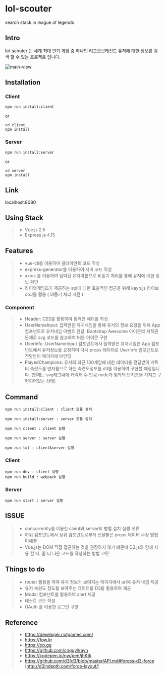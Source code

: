 # lol-scouter

search stack in league of legends

## Intro

lol-scouter 는 세계 최대 인기 게임 중 하나인 리그오브레전드 유저에 대한 정보를 검색 할 수 있는 프로젝트 입니다.

![main-view](./mainview.png, "lol-scouter")

## Installation

### Client

```
npm run install:client
```

or

```
cd client
npm install
```

### Server

```
npm run install:server
```

or

```
cd server
npm install
```

## Link

localhost:8080

## Using Stack

>- Vue.js 2.5
>- Express.js 4.15

## Features

>- vue-cli를 이용하여 클라이언트 코드 작성
>- express-generator를 이용하여 서버 코드 작성
>- axios 를 이용하여 입력된 유저이름으로 비동기 처리를 통해 유저에 대한 정보 확인
>- 라이엇게임즈가 제공하는 api에 대한 효율적인 접근을 위해 kayn.js 라이브러리를 활용 ( 비동기 처리 지원 )

### Component

>- Header: CSS를 활용하여 동적인 헤더를 작성
>- UserNameInput: 입력받은 유저네임을 통해 유저의 정보 요청을 위해 App 컴포넌트로 유저네임 이벤트 전달, Bootstrap Awesome 아이콘의 저작권 문제로 svg 코드를 참고하여 버튼 아이콘 구현
>- UserInfo: UserNameInput 컴포넌트에서 입력받은 유저네임은 App 컴포넌트에서 유저정보를 요청하며 다시 props 데이터로 UserInfo 컴포넌트로 전달받아 페이지에 바인딩
>- PlayedChampions: 유저의 최근 100게임에 대한 데이터를 전달받아 캐릭터 숙련도를 반지름으로 하는 숙련도정보를 d3를 이용하여 구현할 예정입니다.
(현재는 svg태그내에 캐릭터 수 만큼 node가 임의의 반지름을 가지고 구현되어있는 상태)

## Command

```
npm run install:client : client 모듈 설치

npm run install:server : server 모듈 설치

npm run client : client 실행

npm run server : server 실행

npm run lol : client&server 실행
```

### Client

```
npm run dev : client 실행
npm run build : webpack 실행
```

### Server

```
npm run start : server 실행
```

## ISSUE

>- concurrently를 이용한 client와 server의 병렬 설치 실행 오류
>- 하위 컴포넌트에서 상위 컴포넌트로부터 전달받은 props 데이터 수정 방법 미해결
>- Vue.js는 DOM 직접 접근하는 것을 권장하지 않기 떄문에 D3.js와 함께 사용 할 때, 좀 더 나은 코드를 작성하는 방법 고민

## Things to do

>- router 활용을 하여 유저 정보가 보여지는 페이지에서 url에 유저 네임 제공 
>- 유저 숙련도 정도를 보여주는 데이터를 D3를 활용하여 제공
>- Modal 컴포넌트를 활용하여 alert 제공
>- 테스트 코드 작성
>- OAuth 를 이용한 로그인 구현

## Reference

>- https://developer.riotgames.com/
>- https://fow.kr
>- https://op.gg
>- https://github.com/cnguy/kayn
>- https://codepen.io/nw/pen/jhKtk
>- https://github.com/d3/d3/blob/master/API.md#forces-d3-force
    (http://d3indepth.com/force-layout/)
